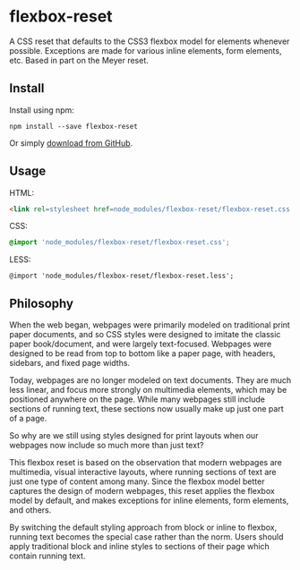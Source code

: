 # flexbox-reset
A CSS reset that defaults to the CSS3 flexbox model for elements whenever possible. Exceptions are made for various inline elements, form elements, etc. Based in part on the Meyer reset.

## Install

Install using npm:
```
npm install --save flexbox-reset
```

Or simply [download from GitHub](https://raw.githubusercontent.com/dwhieb/flexbox-reset/master/flexbox-reset.less).

## Usage
HTML:

```html
<link rel=stylesheet href=node_modules/flexbox-reset/flexbox-reset.css type=text/css>
```

CSS:
```css
@import 'node_modules/flexbox-reset/flexbox-reset.css';
```

LESS:
```less
@import 'node_modules/flexbox-reset/flexbox-reset.less';
```

## Philosophy
When the web began, webpages were primarily modeled on traditional print paper documents, and so CSS styles were designed to imitate the classic paper book/document, and were largely text-focused. Webpages were designed to be read from top to bottom like a paper page, with headers, sidebars, and fixed page widths.

Today, webpages are no longer modeled on text documents. They are much less linear, and focus more strongly on multimedia elements, which may be positioned anywhere on the page. While many webpages still include sections of running text, these sections now usually make up just one part of a page.

So why are we still using styles designed for print layouts when our webpages now include so much more than just text?

This flexbox reset is based on the observation that modern webpages are multimedia, visual interactive layouts, where running sections of text are just one type of content among many. Since the flexbox model better captures the design of modern webpages, this reset applies the flexbox model by default, and makes exceptions for inline elements, form elements, and others.

By switching the default styling approach from block or inline to flexbox, running text becomes the special case rather than the norm. Users should apply traditional block and inline styles to sections of their page which contain running text.
